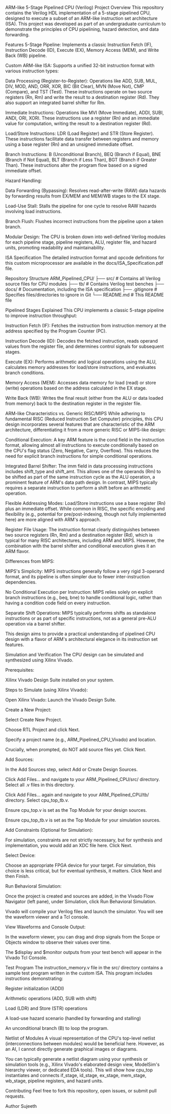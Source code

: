 ARM-like 5-Stage Pipelined CPU (Verilog)
Project Overview
This repository contains the Verilog HDL implementation of a 5-stage pipelined CPU, designed to execute a subset of an ARM-like instruction set architecture (ISA). This project was developed as part of an undergraduate curriculum to demonstrate the principles of CPU pipelining, hazard detection, and data forwarding.

Features
5-Stage Pipeline: Implements a classic Instruction Fetch (IF), Instruction Decode (ID), Execute (EX), Memory Access (MEM), and Write Back (WB) pipeline.

Custom ARM-like ISA: Supports a unified 32-bit instruction format with various instruction types:

Data Processing (Register-to-Register): Operations like ADD, SUB, MUL, DIV, MOD, AND, ORR, XOR, BIC (Bit Clear), MVN (Move Not), CMP (Compare), and TST (Test). These instructions operate on two source registers (Rn, Rm) and write the result to a destination register (Rd). They also support an integrated barrel shifter for Rm.

Immediate Instructions: Operations like MVI (Move Immediate), ADDI, SUBI, ANDI, ORI, XORI. These instructions use a register (Rn) and an immediate value for computation, writing the result to a destination register (Rd).

Load/Store Instructions: LDR (Load Register) and STR (Store Register). These instructions facilitate data transfer between registers and memory using a base register (Rn) and an unsigned immediate offset.

Branch Instructions: B (Unconditional Branch), BEQ (Branch if Equal), BNE (Branch if Not Equal), BLT (Branch if Less Than), BGT (Branch if Greater Than). These instructions alter the program flow based on a signed immediate offset.

Hazard Handling:

Data Forwarding (Bypassing): Resolves read-after-write (RAW) data hazards by forwarding results from EX/MEM and MEM/WB stages to the EX stage.

Load-Use Stall: Stalls the pipeline for one cycle to resolve RAW hazards involving load instructions.

Branch Flush: Flushes incorrect instructions from the pipeline upon a taken branch.

Modular Design: The CPU is broken down into well-defined Verilog modules for each pipeline stage, pipeline registers, ALU, register file, and hazard units, promoting readability and maintainability.

ISA Specification
The detailed instruction format and opcode definitions for this custom microprocessor are available in the docs/ISA_Specification.pdf file.

Repository Structure
ARM_Pipelined_CPU/
├── src/                    # Contains all Verilog source files for CPU modules
├── tb/                     # Contains Verilog test benches
├── docs/                   # Documentation, including the ISA specification
├── .gitignore              # Specifies files/directories to ignore in Git
└── README.md               # This README file


Pipelined Stages Explained
This CPU implements a classic 5-stage pipeline to improve instruction throughput:

Instruction Fetch (IF): Fetches the instruction from instruction memory at the address specified by the Program Counter (PC).

Instruction Decode (ID): Decodes the fetched instruction, reads operand values from the register file, and determines control signals for subsequent stages.

Execute (EX): Performs arithmetic and logical operations using the ALU, calculates memory addresses for load/store instructions, and evaluates branch conditions.

Memory Access (MEM): Accesses data memory for load (read) or store (write) operations based on the address calculated in the EX stage.

Write Back (WB): Writes the final result (either from the ALU or data loaded from memory) back to the destination register in the register file.

ARM-like Characteristics vs. Generic RISC/MIPS
While adhering to fundamental RISC (Reduced Instruction Set Computer) principles, this CPU design incorporates several features that are characteristic of the ARM architecture, differentiating it from a more generic RISC or MIPS-like design:

Conditional Execution: A key ARM feature is the cond field in the instruction format, allowing almost all instructions to execute conditionally based on the CPU's flag status (Zero, Negative, Carry, Overflow). This reduces the need for explicit branch instructions for simple conditional operations.

Integrated Barrel Shifter: The imm field in data processing instructions includes shift_type and shift_amt. This allows one of the operands (Rm) to be shifted as part of the same instruction cycle as the ALU operation, a prominent feature of ARM's data path design. In contrast, MIPS typically requires a separate instruction to perform a shift before an arithmetic operation.

Flexible Addressing Modes: Load/Store instructions use a base register (Rn) plus an immediate offset. While common in RISC, the specific encoding and flexibility (e.g., potential for pre/post-indexing, though not fully implemented here) are more aligned with ARM's approach.

Register File Usage: The instruction format clearly distinguishes between two source registers (Rn, Rm) and a destination register (Rd), which is typical for many RISC architectures, including ARM and MIPS. However, the combination with the barrel shifter and conditional execution gives it an ARM flavor.

Differences from MIPS:

MIPS's Simplicity: MIPS instructions generally follow a very rigid 3-operand format, and its pipeline is often simpler due to fewer inter-instruction dependencies.

No Conditional Execution per Instruction: MIPS relies solely on explicit branch instructions (e.g., beq, bne) to handle conditional logic, rather than having a condition code field on every instruction.

Separate Shift Operations: MIPS typically performs shifts as standalone instructions or as part of specific instructions, not as a general pre-ALU operation via a barrel shifter.

This design aims to provide a practical understanding of pipelined CPU design with a flavor of ARM's architectural elegance in its instruction set features.

Simulation and Verification
The CPU design can be simulated and synthesized using Xilinx Vivado.

Prerequisites:

Xilinx Vivado Design Suite installed on your system.

Steps to Simulate (using Xilinx Vivado):

Open Xilinx Vivado: Launch the Vivado Design Suite.

Create a New Project:

Select Create New Project.

Choose RTL Project and click Next.

Specify a project name (e.g., ARM_Pipelined_CPU_Vivado) and location.

Crucially, when prompted, do NOT add source files yet. Click Next.

Add Sources:

In the Add Sources step, select Add or Create Design Sources.

Click Add Files... and navigate to your ARM_Pipelined_CPU/src/ directory. Select all .v files in this directory.

Click Add Files... again and navigate to your ARM_Pipelined_CPU/tb/ directory. Select cpu_top_tb.v.

Ensure cpu_top.v is set as the Top Module for your design sources.

Ensure cpu_top_tb.v is set as the Top Module for your simulation sources.

Add Constraints (Optional for Simulation):

For simulation, constraints are not strictly necessary, but for synthesis and implementation, you would add an XDC file here. Click Next.

Select Device:

Choose an appropriate FPGA device for your target. For simulation, this choice is less critical, but for eventual synthesis, it matters. Click Next and then Finish.

Run Behavioral Simulation:

Once the project is created and sources are added, in the Vivado Flow Navigator (left pane), under Simulation, click Run Behavioral Simulation.

Vivado will compile your Verilog files and launch the simulator. You will see the waveform viewer and a Tcl console.

View Waveforms and Console Output:

In the waveform viewer, you can drag and drop signals from the Scope or Objects window to observe their values over time.

The $display and $monitor outputs from your test bench will appear in the Vivado Tcl Console.

Test Program
The instruction_memory.v file in the src/ directory contains a sample test program written in the custom ISA. This program includes instructions demonstrating:

Register initialization (ADDI)

Arithmetic operations (ADD, SUB with shift)

Load (LDR) and Store (STR) operations

A load-use hazard scenario (handled by forwarding and stalling)

An unconditional branch (B) to loop the program.

Netlist of Modules
A visual representation of the CPU's top-level netlist (interconnections between modules) would be beneficial here. However, as an AI, I cannot directly generate graphical images or diagrams.

You can typically generate a netlist diagram using your synthesis or simulation tools (e.g., Xilinx Vivado's elaborated design view, ModelSim's hierarchy viewer, or dedicated EDA tools). This will show how cpu_top instantiates and connects if_stage, id_stage, ex_stage, mem_stage, wb_stage, pipeline registers, and hazard units.

Contributing
Feel free to fork this repository, open issues, or submit pull requests.

Author
Sujeeth

 